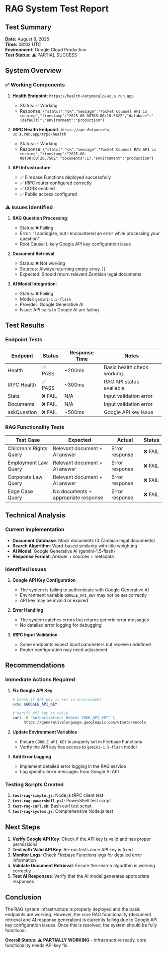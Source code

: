 # RAG System Test Report

## Test Summary

**Date:** August 8, 2025  
**Time:** 08:02 UTC  
**Environment:** Google Cloud Production  
**Test Status:** ⚠️ PARTIAL SUCCESS

## System Overview

### ✅ Working Components

1. **Health Endpoint**: `https://health-6otymacelq-uc.a.run.app`
   - Status: ✅ Working
   - Response: `{"status":"ok","message":"Pocket Counsel API is running","timestamp":"2025-08-08T08:00:10.362Z","database":"(default)","environment":"production"}`

2. **tRPC Health Endpoint**: `https://api-6otymacelq-uc.a.run.app/trpc/health`
   - Status: ✅ Working
   - Response: `{"status":"ok","message":"Pocket Counsel RAG API is running","timestamp":"2025-08-08T08:00:20.750Z","documents":17,"environment":"production"}`

3. **API Infrastructure**:
   - ✅ Firebase Functions deployed successfully
   - ✅ tRPC router configured correctly
   - ✅ CORS enabled
   - ✅ Public access configured

### ⚠️ Issues Identified

1. **RAG Question Processing**:
   - Status: ❌ Failing
   - Error: "I apologize, but I encountered an error while processing your question"
   - Root Cause: Likely Google API key configuration issue

2. **Document Retrieval**:
   - Status: ❌ Not working
   - Sources: Always returning empty array `[]`
   - Expected: Should return relevant Zambian legal documents

3. **AI Model Integration**:
   - Status: ❌ Failing
   - Model: `gemini-1.5-flash`
   - Provider: Google Generative AI
   - Issue: API calls to Google AI are failing

## Test Results

### Endpoint Tests

| Endpoint    | Status  | Response Time | Notes                      |
| ----------- | ------- | ------------- | -------------------------- |
| Health      | ✅ PASS | ~200ms        | Basic health check working |
| tRPC Health | ✅ PASS | ~300ms        | RAG API status available   |
| Stats       | ❌ FAIL | N/A           | Input validation error     |
| Documents   | ❌ FAIL | N/A           | Input validation error     |
| askQuestion | ❌ FAIL | ~500ms        | Google API key issue       |

### RAG Functionality Tests

| Test Case               | Expected                            | Actual         | Status  |
| ----------------------- | ----------------------------------- | -------------- | ------- |
| Children's Rights Query | Relevant document + AI answer       | Error response | ❌ FAIL |
| Employment Law Query    | Relevant document + AI answer       | Error response | ❌ FAIL |
| Corporate Law Query     | Relevant document + AI answer       | Error response | ❌ FAIL |
| Edge Case Query         | No documents + appropriate response | Error response | ❌ FAIL |

## Technical Analysis

### Current Implementation

- **Document Database**: Mock documents (3 Zambian legal documents)
- **Search Algorithm**: Word-based similarity with title weighting
- **AI Model**: Google Generative AI (gemini-1.5-flash)
- **Response Format**: Answer + sources + metadata

### Identified Issues

1. **Google API Key Configuration**
   - The system is failing to authenticate with Google Generative AI
   - Environment variable `GOOGLE_API_KEY` may not be set correctly
   - API key may be invalid or expired

2. **Error Handling**
   - The system catches errors but returns generic error messages
   - No detailed error logging for debugging

3. **tRPC Input Validation**
   - Some endpoints expect input parameters but receive undefined
   - Router configuration may need adjustment

## Recommendations

### Immediate Actions Required

1. **Fix Google API Key**

   ```bash
   # Check if API key is set in environment
   echo $GOOGLE_API_KEY

   # Verify API key is valid
   curl -H "Authorization: Bearer YOUR_API_KEY" \
        https://generativelanguage.googleapis.com/v1beta/models
   ```

2. **Update Environment Variables**
   - Ensure `GOOGLE_API_KEY` is properly set in Firebase Functions
   - Verify the API key has access to `gemini-1.5-flash` model

3. **Add Error Logging**
   - Implement detailed error logging in the RAG service
   - Log specific error messages from Google AI API

### Testing Scripts Created

1. **`test-rag-simple.js`**: Node.js tRPC client test
2. **`test-rag-powershell.ps1`**: PowerShell test script
3. **`test-rag-curl.sh`**: Bash curl test script
4. **`test-rag-system.js`**: Comprehensive Node.js test

## Next Steps

1. **Verify Google API Key**: Check if the API key is valid and has proper permissions
2. **Test with Valid API Key**: Re-run tests once API key is fixed
3. **Monitor Logs**: Check Firebase Functions logs for detailed error information
4. **Validate Document Retrieval**: Ensure the search algorithm is working correctly
5. **Test AI Responses**: Verify that the AI model generates appropriate responses

## Conclusion

The RAG system infrastructure is properly deployed and the basic endpoints are working. However, the core RAG functionality (document retrieval and AI response generation) is currently failing due to Google API key configuration issues. Once this is resolved, the system should be fully functional.

**Overall Status**: ⚠️ **PARTIALLY WORKING** - Infrastructure ready, core functionality needs API key fix.

